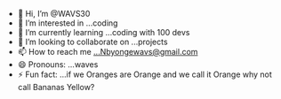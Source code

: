 - 👋 Hi, I’m @WAVS30
- 👀 I’m interested in ...coding 
- 🌱 I’m currently learning ...coding with 100 devs
- 💞️ I’m looking to collaborate on ...projects 
- 📫 How to reach me ...Nbyongewavs@gmail.com
- 😄 Pronouns: ...waves 
- ⚡ Fun fact: ...if we Oranges are Orange and we call it Orange why not call Bananas Yellow? 

<!---
WAVS30/WAVS30 is a ✨ special ✨ repository because its `README.md` (this file) appears on your GitHub profile.
You can click the Preview link to take a look at your changes.
--->
